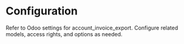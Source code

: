 # Configuration

Refer to Odoo settings for account_invoice_export. Configure related models, access rights, and options as needed.
